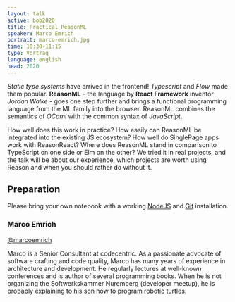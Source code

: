 ```yaml
---
layout: talk
active: bob2020
title: Practical ReasonML
speaker: Marco Emrich
portrait: marco-emrich.jpg
time: 10:30-11:15
type: Vortrag
language: english
head: 2020
---
```


<i>Static type systems</i> have arrived in the frontend! <i>Typescript</i>
and <i>Flow</i> made them popular. <b>ReasonML</b> - the language by
<b>React Framework</b> inventor <i>Jordan Walke</i> - goes one step further
and brings a functional programming language from the ML family into the
browser. ReasonML combines the semantics of <i>OCaml</i> with the
common syntax of <i>JavaScript</i>.

How well does this work in practice? How easily can ReasonML be
integrated into the existing JS ecosystem? How well do SinglePage apps
work with ReasonReact? Where does ReasonML stand in comparison to
TypeScript on one side or Elm on the other?  We tried it in real
projects, and the talk will be about our experience, which projects
are worth using Reason and when you should rather do without it.

## Preparation

Please bring your own notebook with a working
[NodeJS](https://nodejs.org) and [Git](https://git-scm.com/downloads)
installation.

### Marco Emrich

[@marcoemrich](http://twitter.com/marcoemrich)

Marco is a Senior Consultant at codecentric. As a passionate advocate
of software crafting and code quality, Marco has many years of
experience in architecture and development. He regularly lectures at
well-known conferences and is author of several programming
books. When he is not organizing the Softwerkskammer Nuremberg
(developer meetup), he is probably explaining to his son how to
program robotic turtles.
